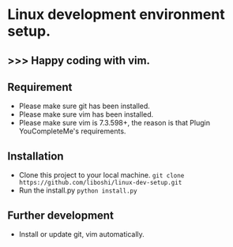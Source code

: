 
# Linux development environment setup.
## >>> Happy coding with vim.

## Requirement
* Please make sure git has been installed.
* Please make sure vim has been installed.
* Please make sure vim is 7.3.598+, the reason is that Plugin YouCompleteMe's requirements.

## Installation
* Clone this project to your local machine.
  `git clone https://github.com/liboshi/linux-dev-setup.git`
* Run the install.py
  `python install.py`

## Further development
* Install or update git, vim automatically.

